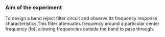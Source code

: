 ### Aim of the experiment
To design a band reject filter circuit and observe its frequency response characteristics.This fliter attenuates frequency around a particular center frequency (fo), allowing frequencies outside the band to pass through.
